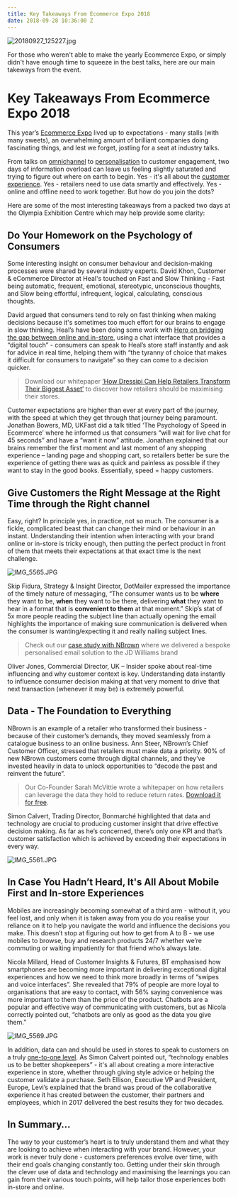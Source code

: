 ```yaml
---
title: Key Takeaways From Ecommerce Expo 2018
date: 2018-09-28 10:36:00 Z
---
```


![20180927_125227.jpg](/uploads/20180927_125227.jpg)

For those who weren't able to make the yearly Ecommerce Expo, or simply didn't have enough time to squeeze in the best talks, here are our main takeways from the event.

# Key Takeaways From Ecommerce Expo 2018

This year’s [Ecommerce Expo](https://www.ecommerceexpo.co.uk/) lived up to expectations - many stalls (with many sweets), an overwhelming amount of brilliant companies doing fascinating things, and lest we forget, jostling for a seat at industry talks.

From talks on [omnichannel](https://dressipi.com/omnichannel-personalisation/) to [personalisation](https://dressipi.com/how-to-deliver-true-personalisation/) to customer engagement, two days of information overload can leave us feeling slightly saturated and trying to figure out where on earth to begin. Yes - it's all about the [customer experience](https://dressipi.com/how-to-create-a-personalised-shopping-experience/). Yes - retailers need to use data smartly and effectively. Yes - online and offline need to work together. But how do you join the dots?

Here are some of the most interesting takeaways from a packed two days at the Olympia Exhibition Centre which may help provide some clarity:

## Do Your Homework on the Psychology of Consumers

Some interesting insight on consumer behaviour and decision-making processes were shared by several industry experts. David Khon, Customer & eCommerce Director at Heal's touched on Fast and Slow Thinking - Fast being automatic, frequent, emotional, stereotypic, unconscious thoughts, and Slow being effortful, infrequent, logical, calculating, conscious thoughts.

David argued that consumers tend to rely on fast thinking when making decisions because it's sometimes too much effort for our brains to engage in slow thinking. Heal’s have been doing some work with [Hero on bridging the gap between online and in-store](https://dressipi.com/blog/monthly-retail-round-up-june-2018/), using a chat interface that provides a “digital touch” - consumers can speak to Heal’s store staff instantly and ask for advice in real time, helping them with “the tyranny of choice that makes it difficult for consumers to navigate” so they can come to a decision quicker.

> Download our whitepaper [‘How Dressipi Can Help Retailers Transform Their Biggest Asset’](https://dressipi.com/downloads/how-dressipi-can-help-retailers-transform-their-biggest-asset-whitepaper/) to discover how retailers should be maximising their stores.

Customer expectations are higher than ever at every part of the journey, with the speed at which they get through that journey being paramount. Jonathan Bowers, MD, UKFast did a talk titled ‘The Psychology of Speed in Ecommerce’ where he informed us that consumers “will wait for live chat for 45 seconds” and have a “want it now” attitude. Jonathan explained that our brains remember the first moment and last moment of any shopping experience – landing page and shopping cart, so retailers better be sure the experience of getting there was as quick and painless as possible if they want to stay in the good books. Essentially, speed = happy customers.

## Give Customers the Right Message at the Right Time through the Right channel

Easy, right? In principle yes, in practice, not so much. The consumer is a fickle, complicated beast that can change their mind or behaviour in an instant. Understanding their intention when interacting with your brand online or in-store is tricky enough, then putting the perfect product in front of them that meets their expectations at that exact time is the next challenge. 

![IMG_5565.JPG](/uploads/IMG_5565.JPG)

Skip Fidura, Strategy & Insight Director, DotMailer expressed the importance of the timely nature of messaging, “The consumer wants us to be **where** they want to be, **when** they want to be there, delivering **what** they want to hear in a format that is **convenient to them** at that moment.” Skip’s stat of 5x more people reading the subject line than actually opening the email highlights the importance of making sure communication is delivered when the consumer is wanting/expecting it and really nailing subject lines.

> Check out our [case study with NBrown](https://dressipi.com/downloads/personalised-email-success-with-n-brown/) where we delivered a bespoke personalised email solution to the JD Williams brand

Oliver Jones, Commercial Director, UK – Insider spoke about real-time influencing and why customer context is key. Understanding data instantly to influence consumer decision making at that very moment to drive that next transaction (whenever it may be) is extremely powerful.

## Data - The Foundation to Everything

NBrown is an example of a retailer who transformed their business - because of their customer’s demands, they moved seamlessly from a catalogue business to an online business. Ann Steer, NBrown’s Chief Customer Officer, stressed that retailers must make data a priority. 90% of new NBrown customers come through digital channels, and they’ve invested heavily in data to unlock opportunities to “decode the past and reinvent the future”.

> Our Co-Founder Sarah McVittie wrote a whitepaper on how retailers can leverage the data they hold to reduce return rates. [Download it for free](https://dressipi.com/downloads/how-to-make-your-data-work-harder-to-reduce-garment-return-rates-whitepaper/).

Simon Calvert, Trading Director, Bonmarché highlighted that data and technology are crucial to producing customer insight that drive effective decision making. As far as he’s concerned, there’s only one KPI and that’s customer satisfaction which is achieved by exceeding their expectations in every way.

![IMG_5561.JPG](/uploads/IMG_5561.JPG)

## In Case You Hadn’t Heard, It's All About Mobile First and In-store Experiences

Mobiles are increasingly becoming somewhat of a third arm - without it, you feel lost, and only when it is taken away from you do you realise your reliance on it to help you navigate the world and influence the decisions you make. This doesn’t stop at figuring out how to get from A to B - we use mobiles to browse, buy and research products 24/7 whether we’re commuting or waiting impatiently for that friend who’s always late.

Nicola Millard, Head of Customer Insights & Futures, BT emphasised how smartphones are becoming more important in delivering exceptional digital experiences and how we need to think more broadly in terms of “swipes and voice interfaces”. She revealed that 79% of people are more loyal to organisations that are easy to contact, with 56% saying convenience was more important to them than the price of the product. Chatbots are a popular and effective way of communicating with customers, but as Nicola correctly pointed out, “chatbots are only as good as the data you give them.” 

![IMG_5569.JPG](/uploads/IMG_5569.JPG)

In addition, data can and should be used in stores to speak to customers on a truly [one-to-one level](https://dressipi.com/one-to-one-personalisation/). As Simon Calvert pointed out, “technology enables us to be better shopkeepers” - it's all about creating a more interactive experience in store, whether through giving style advice or helping the customer validate a purchase. Seth Ellison, Executive VP and President, Europe, Levi’s explained that the brand was proud of the collaborative experience it has created between the customer, their partners and employees, which in 2017 delivered the best results they for two decades.

## In Summary…

The way to your customer’s heart is to truly understand them and what they are looking to achieve when interacting with your brand. However, your work is never truly done - customers preferences evolve over time, with their end goals changing constantly too. Getting under their skin through the clever use of data and technology and maximising the learnings you can gain from their various touch points, will help tailor those experiences both in-store and online. 

